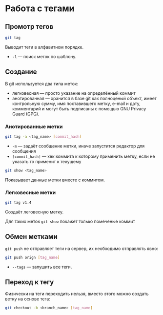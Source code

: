 # Работа с тегами

## Промотр тегов

```bash
git tag
```
Выводит теги в алфавитном порядке.

* `-l` — поиск меток по шаблону.

## Создание

В git используется два типа меток:

* легковесная — просто указание на определённый коммит
* анотированная — хранится в базе git как полноценый объект, имеет контрольную сумму, имя поставившего метку, e-mail и дату, комментарий и могут быть подписаны с помощью GNU Privacy Guard (GPG).

### Анотированные метки

```bash
git tag -a <tag_name> [commit_hash]
```
* `-m` — задаёт сообщение метки, иначе запустится редактор для сообщения
* `[commit_hash]` — хек коммита к которому применить метку, если не указать то применит к текущему

```bash
git show <tag_name>
```
Показывает данные метки вместе с коммитом.

### Легковесные метки

```bash
git tag v1.4
```
Создаёт леговесную метку.

Для таких меток `git show` покажет только помеченые коммит

## Обмен метками

`git push` не отправляет теги на сервер, их необходимо отправлять явно:
```bash
git push orign [tag_name]
```
* `--tags` — запушить все теги.

## Переход к тегу

Физически на теги переходить нельзя, вместо этого можно создать ветку на основе тега:
```bash
git checkout -b <branch_name> [tag_name]
```
